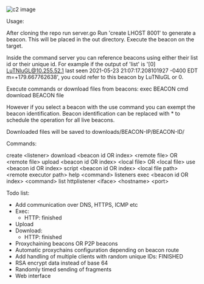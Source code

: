 ![c2 image](https://i.imgur.com/x6sQ3Dd.png)

Usage:

After cloning the repo run server.go
Run 'create LHOST 8001' to generate a beacon. This will be placed in the out directory.
Execute the beacon on the target.

Inside the command server you can reference beacons using either their list id or their unique id.
For example if the output of 'list' is '[0] LuTNluGL@10.255.52.1 last seen 2021-05-23 21:07:17.208101927 -0400 EDT m=+179.667762638', you could refer to this beacon by LuTNluGL or 0.

Execute commands or download files from beacons:
exec BEACON cmd
download BEACON file

However if you select a beacon with the use command you can exempt the beacon identification.
Beacon identification can be replaced with * to schedule the operation for all live beacons.

Downloaded files will be saved to downloads/BEACON-IP/BEACON-ID/

Commands:

create &lt;listener&gt;
download &lt;beacon id OR index&gt; &lt;remote file&gt; OR &lt;remote file&gt;
upload &lt;beacon id OR index&gt; &lt;local file&gt; OR &lt;local file&gt;
use &lt;beacon id OR index&gt;
script &lt;beacon id OR index&gt; &lt;local file path&gt; &lt;remote executor path&gt;
help &lt;command&gt;
listeners 
exec &lt;beacon id OR index&gt; &lt;command&gt;
list 
httplistener &lt;iface&gt; &lt;hostname&gt; &lt;port&gt;

Todo list:
- Add communication over DNS, HTTPS, ICMP etc
- Exec:
    - HTTP: finished
- Upload
- Download: 
    - HTTP: finished
- Proxychaining beacons OR P2P beacons
- Automatic proxychains configuration depending on beacon route
- Add handling of multiple clients with random unique IDs: FINISHED
- RSA encrypt data instead of base 64
- Randomly timed sending of fragments
- Web interface
